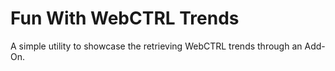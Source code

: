 Fun With WebCTRL Trends
============
A simple utility to showcase the retrieving WebCTRL trends through an Add-On.